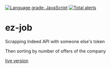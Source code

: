 [![Language grade: JavaScript](https://img.shields.io/lgtm/grade/javascript/g/Klemek/ez-job.svg?logo=lgtm&logoWidth=18)](https://lgtm.com/projects/g/Klemek/ez-job/context:javascript)
[![Total alerts](https://img.shields.io/lgtm/alerts/g/Klemek/ez-job.svg?logo=lgtm&logoWidth=18)](https://lgtm.com/projects/g/Klemek/ez-job/alerts/)

# ez-job
Scrapping Indeed API with someone else's token

Then sorting by number of offers of the company

[live version](https://klemek.github.io/ez-job/)
